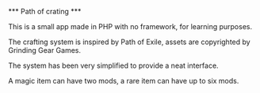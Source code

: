 *** Path of crating ***

This is a small app made in PHP with no framework, for learning purposes. 

The crafting system is inspired by Path of Exile, assets are copyrighted by Grinding Gear Games.

The system has been very simplified to provide a neat interface.

A magic item can have two mods, a rare item can have up to six mods. 